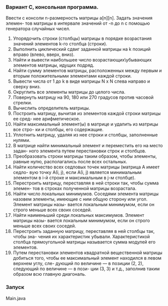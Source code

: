 
### Вариант C, консольная программа.
Ввести с консоли n-размерность матрицы a[n][n]. Задать значения элемен-
тов матрицы в интервале значений от -n до n с помощью генератора случайных
чисел.
1. Упорядочить строки (столбцы) матрицы в порядке возрастания значений
   элементов k-го столбца (строки).
2. Выполнить циклический сдвиг заданной матрицы на k позиций вправо
   (влево, вверх, вниз).
3. Найти и вывести наибольшее число возрастающих\убывающих элементов
   матрицы, идущих подряд.
4. Найти сумму элементов матрицы, расположенных между первым и вторым
   положительными элементами каждой строки.
5. Вывести числа от 1 до k в виде матрицы N x N слева направо и сверху вниз.
6. Округлить все элементы матрицы до целого числа.
7. Повернуть матрицу на 90, 180 или 270 градусов против часовой стрелки.
8. Вычислить определитель матрицы.
9. Построить матрицу, вычитая из элементов каждой строки матрицы ее сред-
   нее арифметическое.
10. Найти максимальный элемент(ы) в матрице и удалить из матрицы все стро-
    ки и столбцы, его содержащие.
11. Уплотнить матрицу, удаляя из нее строки и столбцы, заполненные нулями.
12. В матрице найти минимальный элемент и переместить его на место задан-
    ного элемента путем перестановки строк и столбцов.
13. Преобразовать строки матрицы таким образом, чтобы элементы, равные
    нулю, располагались после всех остальных.
14. Найти количество всех седловых точек матрицы (матрица А имеет седло-
    вую точку А(i, j), если А(i, j) является минимальным элементом в i-й
    строке      и максимальным в j-м столбце).
15. Перестроить матрицу, переставляя в ней строки так, чтобы сумма элемен-
    тов в строках полученной матрицы возрастала.
16. Найти число локальных минимумов. Соседями элемента матрицы назовем
    элементы, имеющие с ним общую сторону или угол. Элемент матрицы назы-
    вается локальным минимумом, если он строго меньше всех своих соседей.
17. Найти наименьший среди локальных максимумов. Элемент матрицы назы-
    вается локальным минимумом, если он строго меньше всех своих соседей.
18. Перестроить заданную матрицу, переставляя в ней столбцы так, чтобы зна-
    чения их характеристик убывали. Характеристикой столбца прямоугольной
    матрицы называется сумма модулей его элементов.
19. Путем перестановки элементов квадратной вещественной матрицы добиться
    того, чтобы ее максимальный элемент находился в левом верхнем углу, сле-
    дующий по величине — в позиции (2, 2), следующий по величине — в пози-
    ции (3, 3) и т.д., заполнив таким образом всю главную диагональ.

### Запуск
Main.java